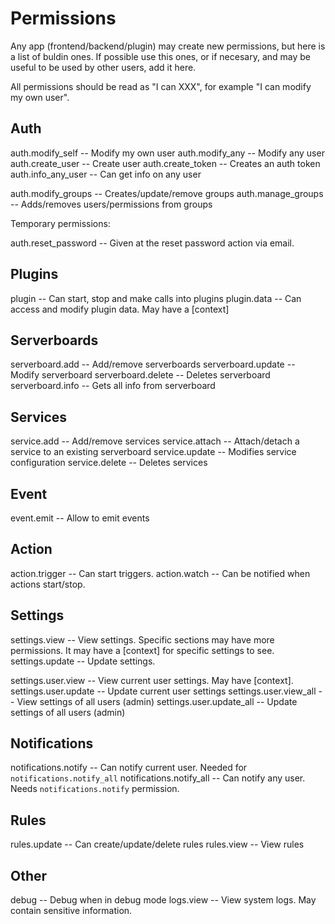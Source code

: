 # Permissions

Any app (frontend/backend/plugin) may create new permissions, but here is a list
of buldin ones. If possible use this ones, or if necesary, and may be useful to
be used by other users, add it here.

All permissions should be read as "I can XXX", for example "I can modify my own
user".

## Auth

auth.modify_self -- Modify my own user
auth.modify_any  -- Modify any user
auth.create_user -- Create user
auth.create_token -- Creates an auth token
auth.info_any_user -- Can get info on any user

auth.modify_groups -- Creates/update/remove groups
auth.manage_groups -- Adds/removes users/permissions from groups

Temporary permissions:

auth.reset_password -- Given at the reset password action via email.

## Plugins

plugin -- Can start, stop and make calls into plugins
plugin.data -- Can access and modify plugin data. May have a [context]

## Serverboards

serverboard.add -- Add/remove serverboards
serverboard.update -- Modify serverboard
serverboard.delete -- Deletes serverboard
serverboard.info -- Gets all info from serverboard

## Services

service.add -- Add/remove services
service.attach -- Attach/detach a service to an existing serverboard
service.update -- Modifies service configuration
service.delete -- Deletes services

## Event

event.emit -- Allow to emit events

## Action

action.trigger -- Can start triggers.
action.watch   -- Can be notified when actions start/stop.

## Settings

settings.view -- View settings. Specific sections may have more permissions. It may have a [context] for specific settings to see.
settings.update -- Update settings.

settings.user.view -- View current user settings. May have [context].
settings.user.update -- Update current user settings
settings.user.view_all -- View settings of all users (admin)
settings.user.update_all -- Update settings of all users (admin)

## Notifications

notifications.notify -- Can notify current user. Needed for `notifications.notify_all`
notifications.notify_all -- Can notify any user. Needs `notifications.notify` permission.

## Rules

rules.update -- Can create/update/delete rules
rules.view -- View rules

## Other

debug -- Debug when in debug mode
logs.view -- View system logs. May contain sensitive information.
